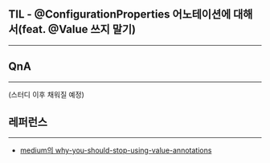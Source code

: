 ## TIL - @ConfigurationProperties 어노테이션에 대해서(feat. @Value 쓰지 말기)
---


## QnA
---
(스터디 이후 채워질 예정)

## 레퍼런스
---
- [medium의 why-you-should-stop-using-value-annotations](https://medium.com/@mikael_55667/why-you-should-stop-using-value-annotations-in-spring-and-use-this-instead-2c8a47e5096a)
